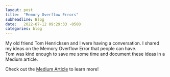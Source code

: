 ```yaml
---
layout: post
title:  "Memory Overflow Errors"
subheadline: Blog
date:   2022-07-12 09:29:33 -0500
categories: blog
---
```

My old friend Tom Henricksen and I were having a conversation. 
I shared my ideas on the Memory Overflow Error that people can have.  
Tom was kind enough to save me some time and document these ideas in a Medium article.

Check out the [Medium Article][medium-article] to learn more!

[medium-article]: https://medium.com/@TomHenricksen/stop-the-memory-overflow-error-like-stackoverflow-for-humans-54c97de78e7f
